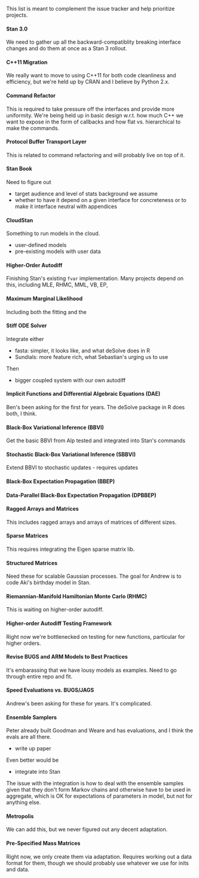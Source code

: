 This list is meant to complement the issue tracker and help prioritize projects.

#### Stan 3.0

We need to gather up all the backward-compatiblity breaking interface changes and do them at once as a Stan 3 rollout. 

#### C++11 Migration

We really want to move to using C++11 for both code cleanliness and efficiency, but we're held up by CRAN and I believe by Python 2.x.  

#### Command Refactor

This is required to take pressure off the interfaces and provide more uniformity.  We're being held up in basic design w.r.t. how much C++ we want to expose in the form of callbacks and how flat vs. hierarchical to make the commands.

#### Protocol Buffer Transport Layer

This is related to command refactoring and will probably live on top of it.  

#### Stan Book

Need to figure out 
- target audience and level of stats background we assume
- whether to have it depend on a given interface for concreteness or to make it interface neutral with appendices

#### CloudStan

Something to run models in the cloud.

* user-defined models
* pre-existing models with user data

#### Higher-Order Autodiff

Finishing Stan's existing <code>fvar</code> implementation.  Many projects depend on this, including MLE, RHMC, MML, VB, EP, 

#### Maximum Marginal Likelihood

Including both the fitting and the 

#### Stiff ODE Solver

Integrate either 

- fasta: simpler, it looks like, and what deSolve does in R
- Sundials: more feature rich, what Sebastian's urging us to use

Then 
 
- bigger coupled system with our own autodiff

#### Implicit Functions and Differential Algebraic Equations (DAE)

Ben's been asking for the first for years.  The deSolve package in R does both, I think.

#### Black-Box Variational Inference (BBVI)

Get the basic BBVI from Alp tested and integrated into Stan's commands

#### Stochastic Black-Box Variational Inference (SBBVI)

Extend BBVI to stochastic updates
    - requires updates

#### Black-Box Expectation Propagation (BBEP)

#### Data-Parallel Black-Box Expectation Propagation (DPBBEP)

#### Ragged Arrays and Matrices

This includes ragged arrays and arrays of matrices of different sizes.

#### Sparse Matrices

This requires integrating the Eigen sparse matrix lib.

#### Structured Matrices

Need these for scalable Gaussian processes.  The goal for Andrew is to code Aki's birthday model in Stan.

#### Riemannian-Manifold Hamiltonian Monte Carlo (RHMC)

This is waiting on higher-order autodiff.

#### Higher-order Autodiff Testing Framework

Right now we're bottlenecked on testing for new functions, particular for higher orders.

#### Revise BUGS and ARM Models to Best Practices

It's embarassing that we have lousy models as examples.  Need to go through entire repo and fit.

#### Speed Evaluations vs. BUGS/JAGS

Andrew's been asking for these for years.  It's complicated.

#### Ensemble Samplers

Peter already built Goodman and Weare and has evaluations, and I think the evals are all there.  

- write up paper

Even better would be

- integrate into Stan

The issue with the integration is how to deal with the ensemble samples given that they don't form Markov chains and otherwise have to be used in aggregate, which is OK for expectations of parameters in model, but not for anything else.

#### Metropolis

We can add this, but we never figured out any decent adaptation.

#### Pre-Specified Mass Matrices

Right now, we only create them via adaptation.  Requires working out a data format for them, though we should probably use whatever we use for inits and data.



 